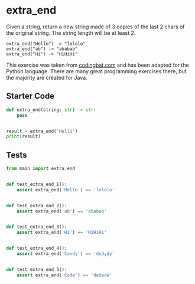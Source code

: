 # extra_end





Given a string, return a new string made of 3 copies of the last 2 chars of the original string. The string length will be at least 2.

```
extra_end("Hello") -> "lololo"
extra_end("ab") -> "ababab"
extra_end("Hi") -> "HiHiHi"
```

This exercise was taken from [codingbat.com](https://codingbat.com/prob/p108853) and has been adapted for the Python language. There are many great programming exercises there, but the majority are created for Java.

## Starter Code
```python
def extra_end(string: str) -> str:
    pass


result = extra_end('Hello')
print(result)
```

## Tests
```python
from main import extra_end


def test_extra_end_1():
    assert extra_end('Hello') == 'lololo'


def test_extra_end_2():
    assert extra_end('ab') == 'ababab'


def test_extra_end_3():
    assert extra_end('Hi') == 'HiHiHi'


def test_extra_end_4():
    assert extra_end('Candy') == 'dydydy'


def test_extra_end_5():
    assert extra_end('Code') == 'dedede'
```
